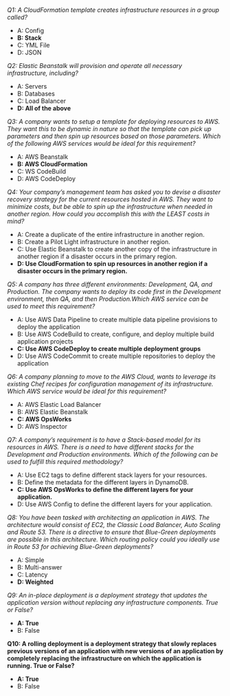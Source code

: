 _Q1: A CloudFormation template creates infrastructure resources in a group called?_
* A: Config
* **B: Stack**
* C: YML File
* D: JSON

_Q2: Elastic Beanstalk will provision and operate all necessary infrastructure, including?_
* A: Servers
* B: Databases
* C: Load Balancer
* **D: All of the above**

_Q3: A company wants to setup a template for deploying resources to AWS. They want this to be dynamic in nature so that the template can pick up parameters and then spin up resources based on those parameters. Which of the following AWS services would be ideal for this requirement?_
* A: AWS Beanstalk
* **B: AWS CloudFormation**
* C: WS CodeBuild
* D: AWS CodeDeploy

_Q4: Your company’s management team has asked you to devise a disaster recovery strategy for the current resources hosted in AWS. They want to minimize costs, but be able to spin up the infrastructure when needed in another region. How could you accomplish this with the LEAST costs in mind?_
* A: Create a duplicate of the entire infrastructure in another region.
* B: Create a Pilot Light infrastructure in another region.
* C: Use Elastic Beanstalk to create another copy of the infrastructure in another region if a disaster occurs in the primary region.
* **D: Use CloudFormation to spin up resources in another region if a disaster occurs in the primary region.**

_Q5: A company has three different environments: Development, QA, and Production. The company wants to deploy its code first in the Development environment, then QA, and then Production.Which AWS service can be used to meet this requirement?_
* A: Use AWS Data Pipeline to create multiple data pipeline provisions to deploy the application
* B: Use AWS CodeBuild to create, configure, and deploy multiple build application projects
* **C: Use AWS CodeDeploy to create multiple deployment groups**
* D: Use AWS CodeCommit to create multiple repositories to deploy the application

_Q6: A company planning to move to the AWS Cloud, wants to leverage its existing Chef recipes for configuration management of its infrastructure. Which AWS service would be ideal for this requirement?_
* A: AWS Elastic Load Balancer
* B: AWS Elastic Beanstalk
* **C: AWS OpsWorks**
* D: AWS Inspector

_Q7: A company’s requirement is to have a Stack-based model for its resources in AWS. There is a need to have different stacks for the Development and Production environments. Which of the following can be used to fulfill this required methodology?_
* A: Use EC2 tags to define different stack layers for your resources.
* B: Define the metadata for the different layers in DynamoDB.
* **C: Use AWS OpsWorks to define the different layers for your application.**
* D: Use AWS Config to define the different layers for your application.

_Q8: You have been tasked with architecting an application in AWS. The architecture would consist of EC2, the Classic Load Balancer, Auto Scaling and Route 53. There is a directive to ensure that Blue-Green deployments are possible in this architecture. Which routing policy could you ideally use in Route 53 for achieving Blue-Green deployments?_
* A: Simple
* B: Multi-answer
* C: Latency
* **D: Weighted**

_Q9: An in-place deployment is a deployment strategy that updates the application version without replacing any infrastructure components. True or False?_
* **A: True**
* B: False

**Q10: A rolling deployment is a deployment strategy that slowly replaces previous versions of an application with new versions of an application by completely replacing the infrastructure on which the application is running. True or False?**
* **A: True**
* B: False
